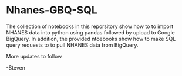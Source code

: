# Nhanes-GBQ-SQL

The collection of notebooks in this reporsitory show how to to import NHANES data into python using pandas followed by upload to Google BigQuery. In addition, the provided ntoebooks show how to make SQL query requests to to pull NHANES data from BigQuery.

More updates to follow

-Steven
